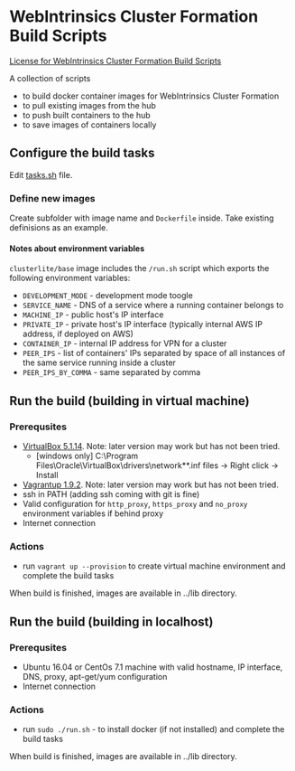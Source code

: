 # WebIntrinsics Cluster Formation Build Scripts

[License for WebIntrinsics Cluster Formation Build Scripts](https://github.com/webintrinsics/cluster-formation/blob/master/LICENSE)

A collection of scripts
- to build docker container images for WebIntrinsics Cluster Formation
- to pull existing images from the hub
- to push built containers to the hub
- to save images of containers locally

## Configure the build tasks

Edit [tasks.sh](./tasks.sh) file.

### Define new images

Create subfolder with image name and `Dockerfile` inside. Take existing definisions as an example.

#### Notes about environment variables

`clusterlite/base` image includes the `/run.sh` script which exports the following environment variables:

  - `DEVELOPMENT_MODE` - development mode toogle
  - `SERVICE_NAME` - DNS of a service where a running container belongs to
  - `MACHINE_IP` - public host's IP interface
  - `PRIVATE_IP` - private host's IP interface (typically internal AWS IP address, if deployed on AWS)
  - `CONTAINER_IP` - internal IP address for VPN for a cluster
  - `PEER_IPS` - list of containers' IPs separated by space of all instances of the same service running inside a cluster
  - `PEER_IPS_BY_COMMA` - same separated by comma

## Run the build (building in virtual machine)

### Prerequsites

- [VirtualBox 5.1.14](https://www.virtualbox.org/wiki/Downloads). Note: later version may work but has not been tried.
    - [windows only] C:\Program Files\Oracle\VirtualBox\drivers\network\*\*.inf files -> Right click -> Install
- [Vagrantup 1.9.2](https://www.vagrantup.com/downloads.html). Note: later version may work but has not been tried.
- ssh in PATH (adding ssh coming with git is fine)
- Valid configuration for `http_proxy`, `https_proxy` and `no_proxy` environment variables if behind proxy
- Internet connection

### Actions

- run `vagrant up --provision` to create virtual machine environment and complete the build tasks

When build is finished, images are available in ../lib directory.

## Run the build (building in localhost)

### Prerequsites

- Ubuntu 16.04 or CentOs 7.1 machine with
valid hostname, IP interface, DNS, proxy, apt-get/yum configuration
- Internet connection

### Actions

- run `sudo ./run.sh` - to install docker (if not installed) and complete the build tasks

When build is finished, images are available in ../lib directory.
